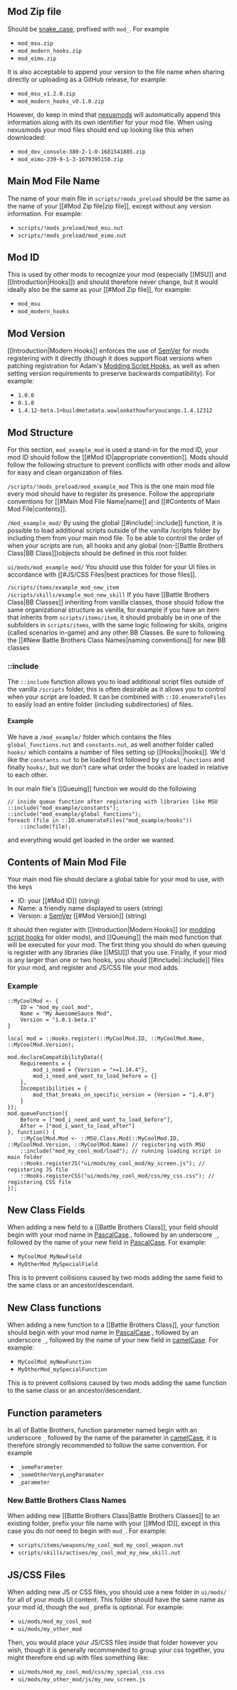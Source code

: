 ## Mod Zip file
Should be [snake_case](https://en.wikipedia.org/wiki/Snake_case), prefixed with `mod_`. For example
- `mod_msu.zip`
- `mod_modern_hooks.zip`
- `mod_eimo.zip`

It is also acceptable to append your version to the file name when sharing directly or uploading as a GitHub release, for example:
- `mod_msu_v1.2.0.zip`
- `mod_modern_hooks_v0.1.0.zip`

However, do keep in mind that [nexusmods](https://www.nexusmods.com/) will automatically append this information along with its own identifier for your mod file. When using nexusmods your mod files should end up looking like this when downloaded:
- `mod_dev_console-380-2-1-0-1681541885.zip`
- `mod_eimo-239-9-1-3-1679395150.zip`

## Main Mod File Name
The name of your main file in `scripts/!mods_preload` should be the same as the name of your [[#Mod Zip file|zip file]], except without any version information. For example:
- `scripts/!mods_preload/mod_msu.nut`
- `scripts/!mods_preload/mod_eimo.nut`

## Mod ID
This is used by other mods to recognize your mod (especially [[MSU]] and [[Introduction|Hooks]]) and should therefore never change, but it would ideally also be the same as your [[#Mod Zip file]], for example:
- `mod_msu`
- `mod_modern_hooks`

## Mod Version
[[Introduction|Modern Hooks]] enforces the use of [SemVer](https://semver.org/) for mods registering with it directly (though it does support float versions when patching registration for Adam's [Modding Script Hooks](https://www.nexusmods.com/battlebrothers/mods/42), as well as when setting version requirements to preserve backwards compatibility). For example:
- `1.0.0`
- `0.1.0`
- `1.4.12-beta.1+buildmetadata.wowlookathowfaryoucango.1.4.12312`

## Mod Structure
For this section, `mod_example_mod` is used a stand-in for the mod ID, your mod ID should follow the [[#Mod ID|appropriate convention]]. Mods should follow the following structure to prevent conflicts with other mods and allow for easy and clean organization of files. 

`/scripts/!mods_preload/mod_example_mod` This is the one main mod file every mod should have to register its presence. Follow the appropriate conventions for [[#Main Mod File Name|name]] and [[#Contents of Main Mod File|contents]].

`/mod_example_mod/` By using the global [[#include|::include]] function, it is possible to load additional scripts outside of the vanilla /scripts folder by including them from your main mod file. To be able to control the order of when your scripts are run, all hooks and any global (non-[[Battle Brothers Class|BB Class]])objects should be defined in this root folder. 

`ui/mods/mod_example_mod/` You should use this folder for your UI files in accordance with [[#JS/CSS Files|best practices for those files]].

`/scripts/items/example_mod_new_item`
`/scripts/skills/example_mod_new_skill`
If you have [[Battle Brothers Class|BB Classes]] inheriting from vanilla classes, those should follow the same organizational structure as vanilla, for example if you have an item that inherits from `scripts/items/item`, it should probably be in one of the subfolders in `scripts/items`, with the same logic following for skills, origins (called scenarios in-game) and any other BB Classes. Be sure to following the [[#New Battle Brothers Class Names|naming conventions]] for new BB classes

### ::include
The `::include` function allows you to load additional script files outside of the vanilla `/scripts` folder, this is often desirable as it allows you to control when your script are loaded. It can be combined with `::IO.enumerateFiles` to easily load an entire folder (including subdirectories) of files.

#### Example
We have a `/mod_example/` folder which contains the files `global_functions.nut` and `constants.nut`, as well another folder called `hooks/` which contains a number of files setting up [[Hooks||hooks]]. We'd like the `constants.nut` to be loaded first followed by `global_functions` and finally `hooks/`, but we don't care what order the hooks are loaded in relative to each other.

In our main file's [[Queuing]] function we would do the following
```squirrel
// inside queue function after registering with libraries like MSU
::include("mod_example/constants");
::include("mod_example/global_functions");
foreach (file in ::IO.enumerateFiles("mod_example/hooks"))
	::include(file);
```
and everything would get loaded in the order we wanted.

## Contents of Main Mod File
Your main mod file should declare a global table for your mod to use, with the keys
- ID: your [[#Mod ID]] (string)
- Name: a friendly name displayed to users (string)
- Version: a [SemVer](https://semver.org/) [[#Mod Version]] (string)

It should then register with [[Introduction|Modern Hooks]] (or [modding script hooks](https://www.nexusmods.com/battlebrothers/mods/42) for older mods), and [[Queuing]] the main mod function that will be executed for your mod. The first thing you should do when queuing is register with any libraries (like [[MSU]]) that you use. Finally, if your mod is any larger than one or two hooks, you should [[#include|::include]] files for your mod, and register and JS/CSS file your mod adds.

### Example
```squirrel
::MyCoolMod <- {
	ID = "mod_my_cool_mod",
	Name = "My AwesomeSauce Mod",
	Version = "1.0.1-beta.1"
}

local mod = ::Hooks.register(::MyCoolMod.ID, ::MyCoolMod.Name, ::MyCoolMod.Version);

mod.declareCompatibilityData({
	Requirements = {
		mod_i_need = {Version = ">=1.14.4"},
		mod_i_need_and_want_to_load_before = {}
	},
	Incompatibilities = {
		mod_that_breaks_on_specific_version = {Version = "1.4.0"}
	}
});
mod.queueFunction({
	Before = ["mod_i_need_and_want_to_load_before"],
	After = ["mod_i_want_to_load_after"]
}, function() {
	::MyCoolMod.Mod <- ::MSU.Class.Mod(::MyCoolMod.ID, ::MyCoolMod.Version, ::MyCoolMod.Name) // registering with MSU
	::include("mod_my_cool_mod/load"); // running loading script in main folder
	::Hooks.registerJS("ui/mods/my_cool_mod/my_screen.js"); // registering JS file
	::Hooks.registerCSS("ui/mods/my_cool_mod/css/my_css.css"); // registering CSS file
});
```

## New Class Fields
When adding a new field to a [[Battle Brothers Class]], your field should begin with your mod name in [PascalCase](https://techterms.com/definition/pascalcase)., followed by an underscore `_`, followed by the name of your new field in [PascalCase](https://techterms.com/definition/pascalcase). For example:
- `MyCoolMod_MyNewField`
- `MyOtherMod_MySpecialField`

This is to prevent collisions caused by two mods adding the same field to the same class or an ancestor/descendant.
## New Class functions
When adding a new function to a [[Battle Brothers Class]], your function should begin with your mod name in [PascalCase](https://techterms.com/definition/pascalcase)., followed by an underscore `_`, followed by the name of your new field in [camelCase](https://techterms.com/definition/camelcase). For example:
- `MyCoolMod_myNewFunction`
- `MyOtherMod_mySpecialFunction`

This is to prevent collisions caused by two mods adding the same function to the same class or an ancestor/descendant.
## Function parameters
In all of Battle Brothers, function parameter named begin with an underscore `_` followed by the name of the parameter in [camelCase](https://techterms.com/definition/camelcase), it is therefore strongly recommended to follow the same convention. For example
- `_someParameter`
- `_someOtherVeryLongParamater`
- `_parameter`

### New Battle Brothers Class Names
When adding new [[Battle Brothers Class|Battle Brothers Classes]] to an existing folder, prefix your file name with your [[#Mod ID]], except in this case you do not need to begin with `mod_`. For example:
- `scripts/items/weapons/my_cool_mod_my_cool_weapon.nut`
- `scripts/skills/actives/my_cool_mod_my_new_skill.nut`

## JS/CSS Files
When adding new JS or CSS files, you should use a new folder in `ui/mods/` for all of your mods UI content. This folder should have the same name as your mod id, though the `mod_` prefix is optional. For example:
- `ui/mods/mod_my_cool_mod`
- `ui/mods/my_other_mod`

Then, you would place your JS/CSS files inside that folder however you wish, though it is generally recommended to group your css together, you might therefore end up with files something like:
- `ui/mods/mod_my_cool_mod/css/my_special_css.css`
- `ui/mods/my_other_mod/js/my_new_screen.js`


